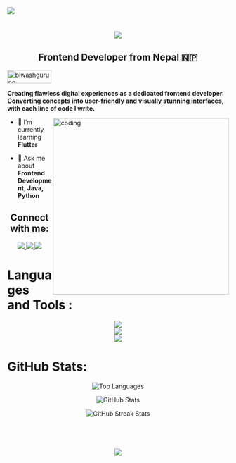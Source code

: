 <img src ="https://github.com/BiwashGurung/BiwashGurung/blob/main/gif.gif">

<h1 align="center">
 <img src ="https://readme-typing-svg.demolab.com?font=Righteous&pause=1000&color=F7F7F7&center=true&vCenter=true&width=435&lines=Hello+There+!;I'm+Biwash+Gurung;" />



<h2 align="center">Frontend Developer from Nepal 🇳🇵</h2>
<p align="left">
  <img src="https://komarev.com/ghpvc/?username=biwashgurung&label=watching&color=000000&style=flat" alt="biwashgurung" width="100" height="30" />
</p>
 <p><strong>Creating flawless digital experiences as a dedicated frontend developer. Converting concepts into user-friendly and visually stunning interfaces, with each line of code I write.
 </strong> </p>

<img align="right" alt="coding" width="400" src="https://media.tenor.com/-UygBh3nnfEAAAAC/coding.gif">




- 🌱 I’m currently learning **Flutter**

- 💬 Ask me about **Frontend Development, Java, Python**



  

<h2 align="center"> Connect with me:</h2>

<div align="center"> 
  <a href="mailto:biwashgrg10@gmail.com">
    <img src="https://img.shields.io/badge/Gmail-333333?style=for-the-badge&logo=gmail&logoColor=red" />
  </a>
  <a href="https://linkedin.com" >
    <img src="https://img.shields.io/badge/LinkedIn-0077B5?style=for-the-badge&logo=linkedin&logoColor=white" target="_blank" />
  </a>
  <a href="https://www.biwashgurung.com.np/">
     <img src="https://img.shields.io/badge/Portfolio-FF5722?style=for-the-badge&logo=todoist&logoColor=white" target="_blank" />
  </a>
</div>

# Languages and Tools :
                                    
<div align="center">
    <img src="https://skillicons.dev/icons?i=nodejs,github,ae,python,javascript,typescript,express,firebase,mongodb" /><br>
    <img src="https://skillicons.dev/icons?i=react,arduino,idea,dart,eclipse,flutter,autocad,androidstudio,blender,django,cloudflare" /><br>
    <img src = "https://skillicons.dev/icons?i=azure,bootstrap,c,java,mysql,html,css,vscode,ps,xd,php,pr,figma,git,linux" />
</div>








#  GitHub Stats:
<p align="center">
  <img src="https://github-readme-stats.vercel.app/api/top-langs/?username=BiwashGurung&theme=dark&hide_border=false&include_all_commits=true&count_private=true&layout=compact" alt="Top Languages" />    
</p>

<p align="center">
   <img src="https://github-readme-stats.vercel.app/api?username=BiwashGurung&theme=dark&hide_border=false&include_all_commits=true&count_private=true" alt="GitHub Stats" /> 
</p>

<p align="center">
 <img src="https://github-readme-streak-stats.herokuapp.com/?user=BiwashGurung&theme=dark&hide_border=false" alt="GitHub Streak Stats" />
</p>

<br></br>
<h3 align="center">
<img src="https://readme-typing-svg.demolab.com?font=Righteous&pause=1000&color=F7F7F7&center=true&vCenter=true&width=435&lines=Thankyou+for+visiting+!;Email+me+when+you+want+to+collab;I'm+always+ready+to+collab+">
</h3>







